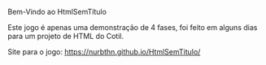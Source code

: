 Bem-Vindo ao HtmlSemTítulo

Este jogo é apenas uma demonstração de 4 fases, foi feito em alguns dias para um projeto de HTML do Cotil.

Site para o jogo: https://nurbthn.github.io/HtmlSemTitulo/
